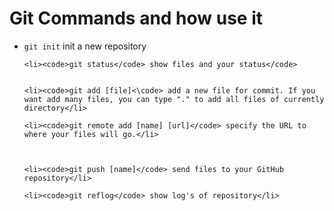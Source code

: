 <h1>Git Commands and how use it</h1>

<ul>
	<li><code>git init</code> init a new repository</li>



	<li><code>git status</code> show files and your status</code>


	<li><code>git add [file]<\code> add a new file for commit. If you want add many files, you can type "." to add all files of currently directory</li>

	<li><code>git remote add [name] [url]</code> specify the URL to where your files will go.</li>
	
	

	<li><code>git push [name]</code> send files to your GitHub repository</li>
	
	<li><code>git reflog</code> show log's of repository</li>
<ul> 


